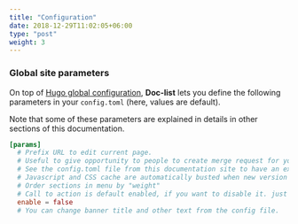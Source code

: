```yaml
---
title: "Configuration"
date: 2018-12-29T11:02:05+06:00
type: "post"
weight: 3
---
```


### Global site parameters

On top of [Hugo global configuration](https://gohugo.io/overview/configuration/),
**Doc-list** lets you define the following parameters in your `config.toml` (here,
values are default).

Note that some of these parameters are explained in details in other sections of
this documentation.

```toml
[params]
  # Prefix URL to edit current page.
  # Useful to give opportunity to people to create merge request for your doc.
  # See the config.toml file from this documentation site to have an example.
  # Javascript and CSS cache are automatically busted when new version of site is generated.
  # Order sections in menu by "weight"
  # Call to action is default enabled, if you want to disable it. just change the
  enable = false
  # You can change banner title and other text from the config file.
```
